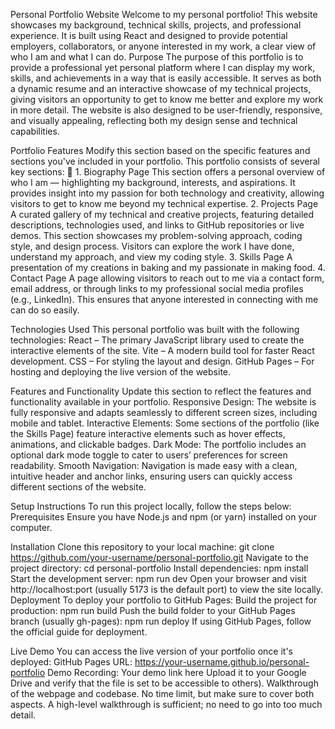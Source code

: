 Personal Portfolio Website
Welcome to my personal portfolio! This website showcases my background, technical skills, projects, and professional experience. It is built using React and designed to provide potential employers, collaborators, or anyone interested in my work, a clear view of who I am and what I can do.
Purpose
The purpose of this portfolio is to provide a professional yet personal platform where I can display my work, skills, and achievements in a way that is easily accessible. It serves as both a dynamic resume and an interactive showcase of my technical projects, giving visitors an opportunity to get to know me better and explore my work in more detail. The website is also designed to be user-friendly, responsive, and visually appealing, reflecting both my design sense and technical capabilities.


Portfolio Features
Modify this section based on the specific features and sections you've included in your portfolio.
This portfolio consists of several key sections:
🧁 1. Biography Page
This section offers a personal overview of who I am — highlighting my background, interests, and aspirations. It provides insight into my passion for both technology and creativity, allowing visitors to get to know me beyond my technical expertise.
2. Projects Page
A curated gallery of my technical and creative projects, featuring detailed descriptions, technologies used, and links to GitHub repositories or live demos. This section showcases my problem-solving approach, coding style, and design process.
Visitors can explore the work I have done, understand my approach, and view my coding style.
3. Skills Page
A presentation of my creations in baking and my passionate in making food. 
4. Contact Page
A page allowing visitors to reach out to me via a contact form, email address, or through links to my professional social media profiles (e.g., LinkedIn).
This ensures that anyone interested in connecting with me can do so easily.

Technologies Used
This personal portfolio was built with the following technologies:
React – The primary JavaScript library used to create the interactive elements of the site.
Vite – A modern build tool for faster React development.
CSS – For styling the layout and design.
GitHub Pages – For hosting and deploying the live version of the website.

Features and Functionality
Update this section to reflect the features and functionality available in your portfolio.
Responsive Design: The website is fully responsive and adapts seamlessly to different screen sizes, including mobile and tablet.
Interactive Elements: Some sections of the portfolio (like the Skills Page) feature interactive elements such as hover effects, animations, and clickable badges.
Dark Mode: The portfolio includes an optional dark mode toggle to cater to users’ preferences for screen readability.
Smooth Navigation: Navigation is made easy with a clean, intuitive header and anchor links, ensuring users can quickly access different sections of the website.

Setup Instructions
To run this project locally, follow the steps below:
Prerequisites
Ensure you have Node.js and npm (or yarn) installed on your computer.


Installation
Clone this repository to your local machine:
 git clone https://github.com/your-username/personal-portfolio.git
Navigate to the project directory:
 cd personal-portfolio
Install dependencies:
npm install
Start the development server:
npm run dev
Open your browser and visit http://localhost:port (usually 5173 is the default port) to view the site locally.
Deployment
To deploy your portfolio to GitHub Pages:
Build the project for production:
npm run build
Push the build folder to your GitHub Pages branch (usually gh-pages):
npm run deploy
If using GitHub Pages, follow the official guide for deployment.



Live Demo
You can access the live version of your portfolio once it's deployed:
GitHub Pages URL:
https://your-username.github.io/personal-portfolio
Demo Recording:
Your demo link here
Upload it to your Google Drive and verify that the file is set to be accessible to others).
Walkthrough of the webpage and codebase.
No time limit, but make sure to cover both aspects. A high-level walkthrough is sufficient; no need to go into too much detail.

